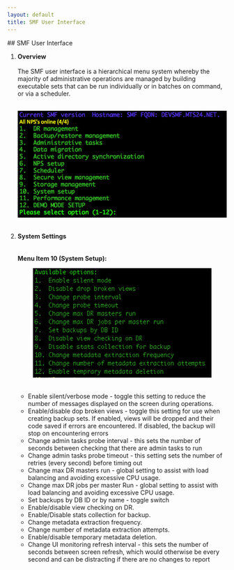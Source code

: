 ```yaml
---
layout: default
title: SMF User Interface
---
```

<div id="smfui1"></div>
## SMF User Interface
<ol>
<li><b>Overview</b></li>
<br>The SMF user interface is a hierarchical menu system whereby the majority of administrative operations are managed by building executable sets that can be run individually or in batches on command, or via a scheduler.
<br>
<br>
<p align="center">
<img style="float: center;" src="/manual/images/main_ui.jpg">
<br>
<br>
<div id="smfui2"></div>
<li> <b>System Settings</b></li>
<br>
<br><b>Menu Item 10 (System Setup): </b>
<br>
<p align="center">
<img style="float: center;" src="/manual/images/systemsetup_menu.jpg">
<br>
<br>
<ul>
<li> Enable silent/verbose mode - toggle this setting to reduce the number of messages displayed on the screen during operations.</li>
<li>Enable/disable dop broken views - toggle this setting for use when creating backup sets. If enabled, views will be dropped and their code saved if errors are encountered. If disabled, the backup will stop on encountering errors </li>
<li>Change admin tasks probe interval - this sets the number of seconds between checking that there are admin tasks to run </li>
<li>Change admin tasks probe timeout - this setting sets the number of retries (every second) before timing out </li>
<li>Change max DR masters run - global setting to assist with load balancing and avoiding excessive CPU usage.</li>
<li>Change max DR jobs per master Run - global setting to assist with load balancing and avoiding excessive CPU usage.</li>
<li>Set backups by DB ID or by name - toggle switch </li>
<li>Enable/disable view checking on DR. </li>
<li>Enable/Disable stats collection for backup. </li>
<li>Change metadata extraction frequency. </li>
<li>Change number of metadata extraction attempts. </li>
<li>Enable/disable temporary metadata deletion. </li>
<li>Change UI monitoring refresh interval - this sets the number of seconds between screen refresh, which would otherwise be every second and can be distracting if there are no changes to report </li>
</ul>
<br>



